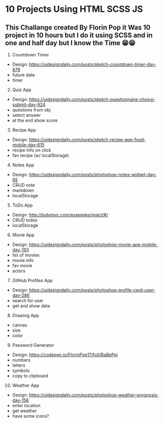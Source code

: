 # 10 Projects Using HTML SCSS JS

## This Challange created By Florin Pop it Was 10 project in 10 hours but I do it using SCSS and in one and half day but I know the Time 😁😁

1. Countdown Timer

- Design: https://uidesigndaily.com/posts/sketch-countdown-timer-day-876
- future date
- timer

2. Quiz App

- Design: https://uidesigndaily.com/posts/sketch-questionnaire-choice-submit-day-924
- questions from obj
- select answer
- at the end show score

3. Recipe App

- Design: https://uidesigndaily.com/posts/sketch-recipe-app-food-mobile-day-615
- recipe info on click
- fav recipe (w/ localStorage)

4. Notes App

- Design: https://uidesigndaily.com/posts/photoshop-notes-widget-day-65
- CRUD note
- markdown
- localStorage

5. ToDo App

- Design: http://todomvc.com/examples/react/#/
- CRUD todos
- localStorage

6. Movie App

- Design: https://uidesigndaily.com/posts/photoshop-movie-app-mobile-day-193
- list of movies
- movie info
- fav movie
- actors

7. GitHub Profiles App

- Design: https://uidesigndaily.com/posts/photoshop-profile-card-user-day-286
- search for user
- get and show data

8. Drawing App

- canvas
- size
- color

9. Password Generator

- Design: https://codepen.io/FlorinPop17/full/BaBePej
- numbers
- letters
- symbols
- copy to clipboard

10. Weather App

- Design: https://uidesigndaily.com/posts/photoshop-weather-prognosis-day-156
- enter location
- get weather
- have some icons?
